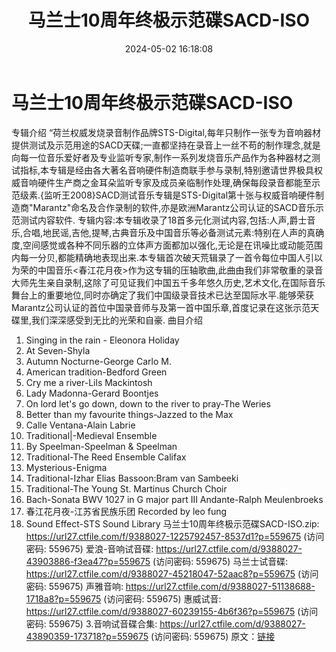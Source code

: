 ﻿---
title: 马兰士10周年终极示范碟SACD-ISO
date: 2024-05-02 16:18:08
categories: 试音碟、非卖品、发烧碟
tags: 纯音雅乐
---
# 马兰士10周年终极示范碟SACD-ISO

专辑介绍
“荷兰权威发烧录音制作品牌STS-Digital,每年只制作一张专为音响器材提供测试及示范用途的SACD天碟;一直都坚持在录音上一丝不苟的制作理念,就是向每一位音乐爱好者及专业监听专家,制作一系列发烧音乐产品作为各种器材之测试指标,本专辑是经由各大著名音响硬件制造商联手参与录制,特别邀请世界极具权威音响硬件生产商之金耳朵监听专家及成员亲临制作处理,确保每段录音都能至示范级素.{监听王2008}SACD测试音乐专辑是STS-Digital第十张与权威音响硬件制造商"Marantz"命名及合作录制的软件,亦是欧洲Marantz公司认证的SACD音乐示范测试内容软件.
专辑内容:本专辑收录了18首多元化测试内容,包括:人声,爵士音乐,合唱,地民谣,吉他,提琴,古典音乐及中国音乐等必备测试元素:特别在人声的真确度,空间感觉或各种不同乐器的立体声方面都加以强化,无论是在讯噪比或动能范围内每一分贝,都能精确地表现出来.本专辑首次破天荒辑录了一首令每位中国人引以为荣的中国音乐<春江花月夜>作为这专辑的压轴歌曲,此曲由我们非常敬重的录音大师先生亲自录制,这除了可见证我们中国五千多年悠久历史,艺术文化,在国际音乐舞台上的重要地位,同时亦确定了我们中国级录音技术已达至国际水平.能够荣获Marantz公司认证的首位中国录音师与及第一首中国乐章,首度记录在这张示范天碟里,我们深深感受到无比的光荣和自豪.
曲目介绍
1. Singing in the rain - Eleonora Holiday
2. At Seven-Shyla
3. Autumn Nocturne-George Carlo M.
4. American tradition-Bedford Green
5. Cry me a river-Lils Mackintosh
6. Lady Madonna-Gerard Boontjes
7. On lord let's go down, down to the river to pray-The
Weries
8. Better than my favourite things-Jazzed to the Max
9. Calle Ventana-Alain Labrie
10. Traditional|-Medieval Ensemble
11. By Speelman-Speelman & Speelman
12. Traditional-The Reed Ensemble Califax
13. Mysterious-Enigma
14. Traditional-Izhar Elias Bassoon:Bram van Sambeeki
15. Traditional-The Young St. Martinus Church Choir
16. Bach-Sonata BWV 1027 in G major part III Andante-Ralph
Meulenbroeks
17. 春江花月夜-江苏省民族乐团 Recorded by leo fung
18. Sound Effect-STS Sound Library
马兰士10周年终极示范碟SACD-ISO.zip: https://url27.ctfile.com/f/9388027-1225792457-8537d1?p=559675
(访问密码: 559675)
爱浪-音响试音碟: https://url27.ctfile.com/d/9388027-43903886-f3ea47?p=559675
(访问密码: 559675)
马兰士试音碟: https://url27.ctfile.com/d/9388027-45218047-52aac8?p=559675
(访问密码: 559675)
声雅音响: https://url27.ctfile.com/d/9388027-51138688-1718a8?p=559675
(访问密码: 559675)
惠威试音: https://url27.ctfile.com/d/9388027-60239155-4b6f36?p=559675
(访问密码: 559675)
3.音响试音碟合集: https://url27.ctfile.com/d/9388027-43890359-173718?p=559675
(访问密码: 559675)
原文：[链接](https://blog.sina.com.cn/s/blog_1647c7e76010315g9.html)